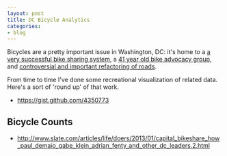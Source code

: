 ```yaml
---
layout: post
title: DC Bicycle Analytics
categories:
- blog
---
```


Bicycles are a pretty important issue in Washington, DC: it's home to a
[a very successful bike sharing system](http://www.slate.com/articles/life/doers/2013/01/capital_bikeshare_how_paul_demaio_gabe_klein_adrian_fenty_and_other_dc_leaders.html),
a [41 year old bike advocacy group](http://waba.org/about/history.php), and
[controversial and important refactoring of roads](https://www.google.com/search?q=l+street+cycletrack).

From time to time I've done some recreational visualization of related data.
Here's a sort of 'round up' of that work.

* https://gist.github.com/4350773

## Bicycle Counts

* http://www.slate.com/articles/life/doers/2013/01/capital_bikeshare_how_paul_demaio_gabe_klein_adrian_fenty_and_other_dc_leaders.2.html
